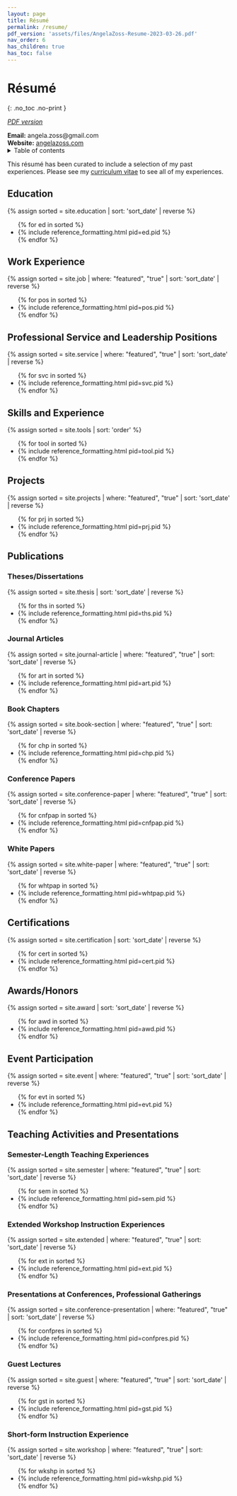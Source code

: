 ```yaml
---
layout: page
title: Résumé
permalink: /resume/
pdf_version: 'assets/files/AngelaZoss-Resume-2023-03-26.pdf'
nav_order: 6
has_children: true
has_toc: false
---
```


# Résumé 
{: .no_toc .no-print }

<p class="no-print"><i><a href="{{ page.pdf_version | relative_url }}">PDF version</a></i></p>

<div class="show-print"><strong>Email:</strong> angela.zoss@gmail.com</div>
<div class="show-print"><strong>Website:</strong> <a href="https://www.angelazoss.com/">angelazoss.com</a></div>

<details markdown="block" class="no-print">
  <summary>
    Table of contents
  </summary>
  {: .text-delta }
* TOC
{:toc}
</details>

This résumé has been curated to include a selection of my past experiences. Please see my [curriculum vitae](cv) to see all of my experiences.

## Education

{% assign sorted = site.education | sort: 'sort_date' | reverse %}
  <ul>
  {% for ed in sorted %}
    <li>{% include reference_formatting.html pid=ed.pid %}</li>
  {% endfor %}
  </ul>

## Work Experience

{% assign sorted = site.job | where: "featured", "true" | sort: 'sort_date' | reverse %}
<ul>
{% for pos in sorted %}
    <li>{% include reference_formatting.html pid=pos.pid %}</li>
{% endfor %}
</ul>

## Professional Service and Leadership Positions

{% assign sorted = site.service | where: "featured", "true" | sort: 'sort_date' | reverse %}
<ul>
{% for svc in sorted %}
    <li>{% include reference_formatting.html pid=svc.pid %}</li>
{% endfor %}
</ul>

## Skills and Experience

{% assign sorted = site.tools | sort: 'order' %}
  <ul>
{% for tool in sorted %}
    <li>{% include reference_formatting.html pid=tool.pid %}</li>
{% endfor %}
  </ul>

## Projects

<div class="multi-col" >
{% assign sorted = site.projects | where: "featured", "true" | sort: 'sort_date' | reverse %}
  <ul>
{% for prj in sorted %}
    <li>{% include reference_formatting.html pid=prj.pid %}</li>
{% endfor %}
  </ul>
</div>

## Publications

### Theses/Dissertations

{% assign sorted = site.thesis | sort: 'sort_date' | reverse %}
  <ul>
{% for ths in sorted %}
    <li>{% include reference_formatting.html pid=ths.pid %}</li>
{% endfor %}
  </ul>

### Journal Articles

{% assign sorted = site.journal-article | where: "featured", "true" | sort: 'sort_date' | reverse %}
  <ul>
{% for art in sorted %}
    <li>{% include reference_formatting.html pid=art.pid %}</li>
{% endfor %}
  </ul>

### Book Chapters

{% assign sorted = site.book-section | where: "featured", "true" | sort: 'sort_date' | reverse %}
  <ul>
{% for chp in sorted %}
    <li>{% include reference_formatting.html pid=chp.pid %}</li>
{% endfor %}
  </ul>

### Conference Papers

{% assign sorted = site.conference-paper | where: "featured", "true" | sort: 'sort_date' | reverse %}
  <ul>
{% for cnfpap in sorted %}
    <li>{% include reference_formatting.html pid=cnfpap.pid %}</li>
{% endfor %}
  </ul>

### White Papers

{% assign sorted = site.white-paper | where: "featured", "true" | sort: 'sort_date' | reverse %}
  <ul>
{% for whtpap in sorted %}
    <li>{% include reference_formatting.html pid=whtpap.pid %}</li>
{% endfor %}
  </ul>

## Certifications

{% assign sorted = site.certification | sort: 'sort_date' | reverse %}
<ul>
  {% for cert in sorted %}
    <li>{% include reference_formatting.html pid=cert.pid %}</li>
  {% endfor %}
</ul>

## Awards/Honors

{% assign sorted = site.award | sort: 'sort_date' | reverse %}
  <ul>
{% for awd in sorted %}
    <li>{% include reference_formatting.html pid=awd.pid %}</li>
{% endfor %}
  </ul>

## Event Participation

{% assign sorted = site.event | where: "featured", "true" | sort: 'sort_date' | reverse %}
  <ul>
{% for evt in sorted %}
    <li>{% include reference_formatting.html pid=evt.pid %}</li>
{% endfor %}
  </ul>

## Teaching Activities and Presentations

### Semester-Length Teaching Experiences

{% assign sorted = site.semester | where: "featured", "true" | sort: 'sort_date' | reverse %}
  <ul>
{% for sem in sorted %}
    <li>{% include reference_formatting.html pid=sem.pid %}</li>
{% endfor %}
  </ul>

### Extended Workshop Instruction Experiences

{% assign sorted = site.extended | where: "featured", "true" | sort: 'sort_date' | reverse %}
  <ul>
{% for ext in sorted %}
    <li>{% include reference_formatting.html pid=ext.pid %}</li>
{% endfor %}
  </ul>

### Presentations at Conferences, Professional Gatherings

{% assign sorted = site.conference-presentation | where: "featured", "true" | sort: 'sort_date' | reverse %}
  <ul>
{% for confpres in sorted %}
    <li>{% include reference_formatting.html pid=confpres.pid %}</li>
{% endfor %}
  </ul>

### Guest Lectures

{% assign sorted = site.guest | where: "featured", "true" | sort: 'sort_date' | reverse %}
  <ul>
{% for gst in sorted %}
    <li>{% include reference_formatting.html pid=gst.pid %}</li>
{% endfor %}
  </ul>

### Short-form Instruction Experience

{% assign sorted = site.workshop | where: "featured", "true" | sort: 'sort_date' | reverse %}
  <ul>
{% for wkshp in sorted %}
    <li>{% include reference_formatting.html pid=wkshp.pid %}</li>
{% endfor %}
  </ul>